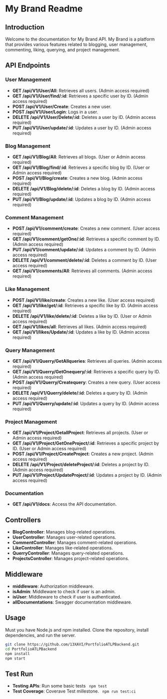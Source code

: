 # My Brand Readme

## Introduction
Welcome to the documentation for My Brand API. My Brand is a platform that provides various features related to blogging, user management, commenting, liking, querying, and project management.

## API Endpoints
### User Management
- **GET /api/V1/User/All**: Retrieves all users. (Admin access required)
- **GET /api/V1/User/find/:id**: Retrieves a specific user by ID. (Admin access required)
- **POST /api/V1/User/Create**: Creates a new user.
- **POST /api/V1/User/Login**: Logs in a user.
- **DELETE /api/V1/User/Delete/:id**: Deletes a user by ID. (Admin access required)
- **PUT /api/V1/User/update/:id**: Updates a user by ID. (Admin access required)

### Blog Management
- **GET /api/V1/Blog/All**: Retrieves all blogs. (User or Admin access required)
- **GET /api/V1/Blog/find/:id**: Retrieves a specific blog by ID. (User or Admin access required)
- **POST /api/V1/Blog/create**: Creates a new blog. (Admin access required)
- **DELETE /api/V1/Blog/delete/:id**: Deletes a blog by ID. (Admin access required)
- **PUT /api/V1/Blog/update/:id**: Updates a blog by ID. (Admin access required)

### Comment Management
- **POST /api/V1/comment/create**: Creates a new comment. (User access required)
- **GET /api/V1/comment/getOne/:id**: Retrieves a specific comment by ID. (Admin access required)
- **PUT /api/V1/comment/update/:id**: Updates a comment by ID. (Admin access required)
- **DELETE /api/V1/comment/delete/:id**: Deletes a comment by ID. (User access required)
- **GET /api/V1/comments/All**: Retrieves all comments. (Admin access required)

### Like Management
- **POST /api/V1/like/create**: Creates a new like. (User access required)
- **GET /api/V1/like/get/:id**: Retrieves a specific like by ID. (Admin access required)
- **DELETE /api/V1/like/delete/:id**: Deletes a like by ID. (User or Admin access required)
- **GET /api/V1/likes/all**: Retrieves all likes. (Admin access required)
- **GET /api/V1/likes/Update/:id**: Updates a like by ID. (Admin access required)

### Query Management
- **GET /api/V1/Querry/GetAllqueries**: Retrieves all queries. (Admin access required)
- **GET /api/V1/Querry/GetOnequery/:id**: Retrieves a specific query by ID. (Admin access required)
- **POST /api/V1/Querry/Createquery**: Creates a new query. (User access required)
- **DELETE /api/V1/Querry/delete/:id**: Deletes a query by ID. (Admin access required)
- **PUT /api/V1/Querry/update/:id**: Updates a query by ID. (Admin access required)

### Project Management
- **GET /api/V1/Project/GetallProject**: Retrieves all projects. (User or Admin access required)
- **GET /api/V1/Project/GetOneProject/:id**: Retrieves a specific project by ID. (User or Admin access required)
- **POST /api/V1/Project/CreateProject**: Creates a new project. (Admin access required)
- **DELETE /api/V1/Project/deleteProject/:id**: Deletes a project by ID. (Admin access required)
- **PUT /api/V1/Project/UpdateProject/:id**: Updates a project by ID. (Admin access required)

### Documentation
- **GET /api/V1/docs**: Access the API documentation.

## Controllers
- **BlogController**: Manages blog-related operations.
- **UserController**: Manages user-related operations.
- **CommentController**: Manages comment-related operations.
- **LikeController**: Manages like-related operations.
- **QuerryController**: Manages query-related operations.
- **ProjectsController**: Manages project-related operations.

## Middleware
- **middleware**: Authorization middleware.
- **isAdmin**: Middleware to check if user is an admin.
- **isUser**: Middleware to check if user is authenticated.
- **allDocumentations**: Swagger documentation middleware.

## Usage
Must you have Node.js and npm installed. Clone the repository, install dependencies, and run the server.

```bash
git clone https://github.com/13XAVI/PortfolioATLPBackend.git
cd PortfolioATLPBackend
npm install
npm start
```
## Test Run
- **Testing APIs**: Run some basic tests
``` npm test```
- **Test Coverage**: Coverave Test millestone.
``` npm run test:ci```

